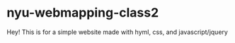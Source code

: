 # nyu-webmapping-class2

Hey! This is for a simple website made with hyml, css, and javascript/jquery

